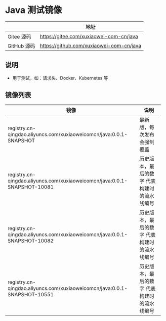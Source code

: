 # Java 测试镜像

|           | 地址                                       |
|-----------|------------------------------------------|
| Gitee 源码  | https://gitee.com/xuxiaowei-com-cn/java  |
| GitHub 源码 | https://github.com/xuxiaowei-com-cn/java |

## 说明

- 用于测试，如：请求头、Docker、Kubernetes 等

## 镜像列表

| 镜像                                                                        | 说明                     |
|---------------------------------------------------------------------------|------------------------|
| registry.cn-qingdao.aliyuncs.com/xuxiaoweicomcn/java:0.0.1-SNAPSHOT       | 最新版，每次发布会强制覆盖          |
| registry.cn-qingdao.aliyuncs.com/xuxiaoweicomcn/java:0.0.1-SNAPSHOT-10081 | 历史版本，最后的数字 代表构建时的流水线编号 |
| registry.cn-qingdao.aliyuncs.com/xuxiaoweicomcn/java:0.0.1-SNAPSHOT-10082 | 历史版本，最后的数字 代表构建时的流水线编号 |
| registry.cn-qingdao.aliyuncs.com/xuxiaoweicomcn/java:0.0.1-SNAPSHOT-10551 | 历史版本，最后的数字 代表构建时的流水线编号 |

